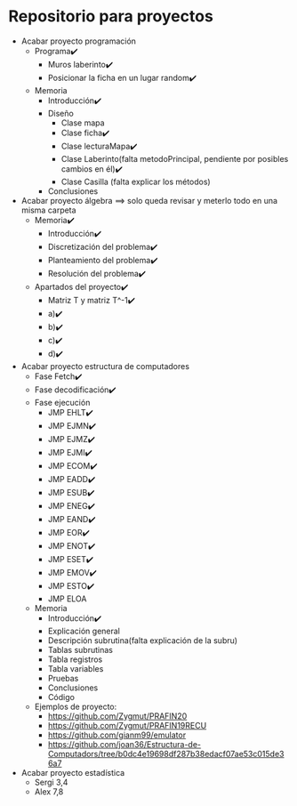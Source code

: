 # Repositorio para proyectos
- Acabar proyecto programación
   - Programa✔️
      - Muros laberinto✔️
      - Posicionar la ficha en un lugar random✔️
   - Memoria
      - Introducción✔️ 
      - Diseño
         - Clase mapa
         - Clase ficha✔️
         - Clase lecturaMapa✔️
         - Clase Laberinto(falta metodoPrincipal, pendiente por posibles cambios en él)✔️
         - Clase Casilla (falta explicar los métodos)
      - Conclusiones
- Acabar proyecto álgebra ==> solo queda revisar y meterlo todo en una misma carpeta
   - Memoria✔️
      - Introducción✔️
      - Discretización del problema✔️
      - Planteamiento del problema✔️
      - Resolución del problema✔️
   - Apartados del proyecto✔️
      - Matriz T y matriz T^-1✔️
      - a)✔️
      - b)✔️
      - c)✔️
      - d)✔️
- Acabar proyecto estructura de computadores
   - Fase Fetch✔️
   - Fase decodificación✔️
   - Fase ejecución
      - JMP EHLT✔️
      - JMP EJMN✔️
      - JMP EJMZ✔️
      - JMP EJMI✔️
      - JMP ECOM✔️
      - JMP EADD✔️
      - JMP ESUB✔️
      - JMP ENEG✔️
      - JMP EAND✔️
      - JMP EOR✔️
      - JMP ENOT✔️
      - JMP ESET✔️
      - JMP EMOV✔️
      - JMP ESTO✔️
      - JMP ELOA
   - Memoria
      - Introducción✔️
      - Explicación general
      - Descripción subrutina(falta explicación de la subru)
      - Tablas subrutinas
      - Tabla registros
      - Tabla variables
      - Pruebas
      - Conclusiones
      - Código
   - Ejemplos de proyecto: 
      - https://github.com/Zygmut/PRAFIN20
      - https://github.com/Zygmut/PRAFIN19RECU
      - https://github.com/gianm99/emulator
      - https://github.com/joan36/Estructura-de-Computadors/tree/b0dc4e19698df287b38edacf07ae53c015de36a7
- Acabar proyecto estadística
   - Sergi 3,4
   - Alex 7,8
